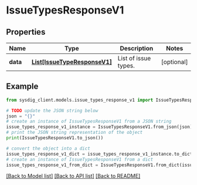 # IssueTypesResponseV1


## Properties

Name | Type | Description | Notes
------------ | ------------- | ------------- | -------------
**data** | [**List[IssueTypeResponseV1]**](IssueTypeResponseV1.md) | List of issue types. | [optional] 

## Example

```python
from sysdig_client.models.issue_types_response_v1 import IssueTypesResponseV1

# TODO update the JSON string below
json = "{}"
# create an instance of IssueTypesResponseV1 from a JSON string
issue_types_response_v1_instance = IssueTypesResponseV1.from_json(json)
# print the JSON string representation of the object
print(IssueTypesResponseV1.to_json())

# convert the object into a dict
issue_types_response_v1_dict = issue_types_response_v1_instance.to_dict()
# create an instance of IssueTypesResponseV1 from a dict
issue_types_response_v1_from_dict = IssueTypesResponseV1.from_dict(issue_types_response_v1_dict)
```
[[Back to Model list]](../README.md#documentation-for-models) [[Back to API list]](../README.md#documentation-for-api-endpoints) [[Back to README]](../README.md)


